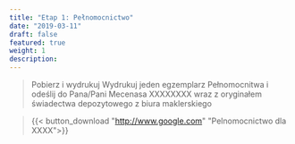 ```yaml
---
title: "Etap 1: Pełnomocnictwo"
date: "2019-03-11"
draft: false
featured: true
weight: 1
description: 
---
```


> Pobierz i wydrukuj
> Wydrukuj jeden egzemplarz Pełnomocnitwa i odeślij do Pana/Pani Mecenasa XXXXXXXX wraz z oryginałem świadectwa depozytowego z biura maklerskiego

> {{< button_download "http://www.google.com" "Pelnomocnictwo dla XXXX">}}

